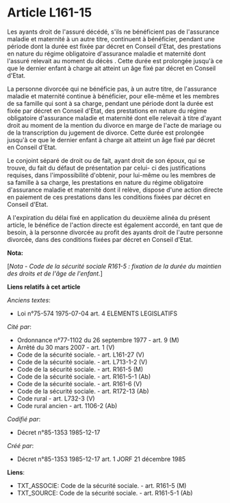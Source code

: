 # Article L161-15

Les ayants droit de l'assuré décédé, s'ils ne bénéficient pas de l'assurance maladie et maternité à un autre titre,
continuent à bénéficier, pendant une période dont la durée est fixée par décret en Conseil d'Etat, des prestations en nature
du régime obligatoire d'assurance maladie et maternité dont l'assuré relevait au moment du décès     . Cette durée est
prolongée jusqu'à ce que le dernier enfant à charge ait atteint un âge fixé par décret en Conseil d'Etat. 

La personne divorcée qui ne bénéficie pas, à un autre titre, de l'assurance maladie et maternité continue à bénéficier, pour
elle-même et les membres de sa famille qui sont à sa charge, pendant une période dont la durée est fixée par décret en
Conseil d'Etat, des prestations en nature du régime obligatoire d'assurance maladie et maternité dont elle relevait à titre
d'ayant droit au moment de la mention du divorce en marge de l'acte de mariage ou de la transcription du jugement de divorce.
Cette durée est prolongée jusqu'à ce que le dernier enfant à charge ait atteint un âge fixé par décret en Conseil d'Etat. 

Le conjoint séparé de droit ou de fait, ayant droit de son époux, qui se trouve, du fait du défaut de présentation par celui-
ci des justifications requises, dans l'impossibilité d'obtenir, pour lui-même ou les membres de sa famille à sa charge, les
prestations en nature du régime obligatoire d'assurance maladie et maternité dont il relève, dispose d'une action directe en
paiement de ces prestations dans les conditions fixées par décret en Conseil d'Etat. 

A l'expiration du délai fixé en application du deuxième alinéa du présent article, le bénéfice de l'action directe est
également accordé, en tant que de besoin, à la personne divorcée au profit des ayants droit de l'autre personne divorcée,
dans des conditions fixées par décret en Conseil d'Etat.

**Nota:**

[*Nota - Code de la sécurité sociale R161-5 : fixation de la durée du maintien des droits et de l'âge de l'enfant.*]

**Liens relatifs à cet article**

_Anciens textes_:

  - Loi n°75-574 1975-07-04 art. 4 ELEMENTS LEGISLATIFS

_Cité par_:

  - Ordonnance n°77-1102 du 26 septembre 1977 - art. 9 (M)
  - Arrêté du 30 mars 2007 - art. 1 (V)
  - Code de la sécurité sociale. - art. L161-27 (V)
  - Code de la sécurité sociale. - art. L713-1-2 (V)
  - Code de la sécurité sociale. - art. R161-5 (M)
  - Code de la sécurité sociale. - art. R161-5-1 (Ab)
  - Code de la sécurité sociale. - art. R161-6 (V)
  - Code de la sécurité sociale. - art. R172-13 (Ab)
  - Code rural - art. L732-3 (V)
  - Code rural ancien - art. 1106-2 (Ab)

_Codifié par_:

  - Décret n°85-1353 1985-12-17

_Créé par_:

  - Décret n°85-1353 1985-12-17 art. 1 JORF 21 décembre 1985

**Liens**:

  - TXT_ASSOCIE: Code de la sécurité sociale. - art. R161-5 (M)
  - TXT_SOURCE: Code de la sécurité sociale. - art. R161-5-1 (Ab)
